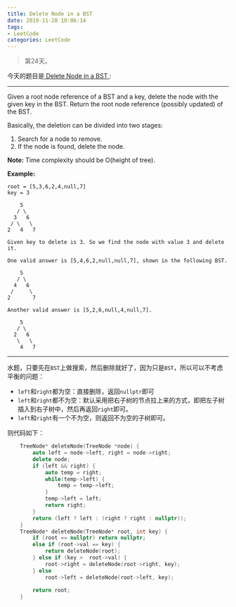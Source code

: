 ```yaml
---
title: Delete Node in a BST
date: 2019-11-28 10:06:14
tags:
- LeetCode
categories: LeetCode
---
```


> 第24天。

今天的题目是[ Delete Node in a BST ]( https://leetcode.com/problems/delete-node-in-a-bst/ ):

---

Given a root node reference of a BST and a key, delete the node with the given key in the BST. Return the root node reference (possibly updated) of the BST.

Basically, the deletion can be divided into two stages:

1. Search for a node to remove.
2. If the node is found, delete the node.



**Note:** Time complexity should be O(height of tree).

**Example:**

```
root = [5,3,6,2,4,null,7]
key = 3

    5
   / \
  3   6
 / \   \
2   4   7

Given key to delete is 3. So we find the node with value 3 and delete it.

One valid answer is [5,4,6,2,null,null,7], shown in the following BST.

    5
   / \
  4   6
 /     \
2       7

Another valid answer is [5,2,6,null,4,null,7].

    5
   / \
  2   6
   \   \
    4   7
```

---

水题，只要先在`BST`上做搜索，然后删除就好了，因为只是`BST`，所以可以不考虑平衡的问题：

- `left`和`right`都为空：直接删除，返回`nullptr`即可
- `left`和`right`都不为空：默认采用把右子树的节点拉上来的方式，即把左子树插入到右子树中，然后再返回`right`即可。
- `left`和`right`有一个不为空，则返回不为空的子树即可。

则代码如下：

```c++
    TreeNode* deleteNode(TreeNode *node) {
        auto left = node->left, right = node->right;
        delete node;
        if (left && right) {
            auto temp = right;
            while(temp->left) {
                temp = temp->left;
            }
            temp->left = left;
            return right;
        } 
        return (left ? left : (right ? right : nullptr));
    }
    TreeNode* deleteNode(TreeNode* root, int key) {
        if (root == nullptr) return nullptr;
        else if (root->val == key) {
            return deleteNode(root);
        } else if (key >  root->val) {
            root->right = deleteNode(root->right, key);    
        } else 
            root->left = deleteNode(root->left, key);
        
        return root;
    }
```

